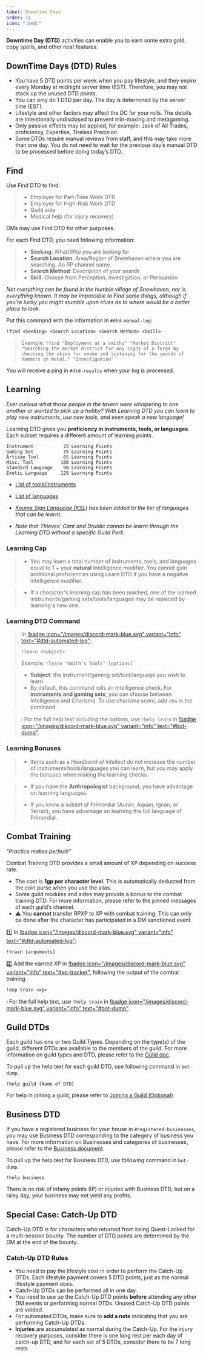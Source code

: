 ```yaml
---
label: Downtime Days
order: 14
icon: ":bed:"
---
```


**Downtime Day (DTD)** activities can enable you to earn some extra gold, copy spells, and other neat features.

## DownTime Days (DTD) Rules

- You have 5 DTD points per week when you pay lifestyle, and they expire every Monday at midnight server time (EST). Therefore, you may not stock up the unused DTD points.
- You can only do 1 DTD per day. The day is determined by the server time (EST).
- Lifestyle and other factors may affect the DC for your rolls. The details are intentionally undisclosed to prevent min-maxing and metagaming.
- Only passive effects may be applied, for example: Jack of All Trades, proficiency, Expertise, Tireless Precision.
- Some DTDs require manual reviews from staff, and this may take more than one day. You do not need to wait for the previous day’s manual DTD to be processed before doing today’s DTD.

## Find

Use Find DTD to find:
> - Employer for Part-Time Work DTD
> - Employer for High-Risk Work DTD
> - Guild aide
> - Medical help (for injury recovery)

DMs may use Find DTD for other purposes.

For each Find DTD, you need following information:
> - **Seeking**: What/Who you are looking for
> - **Search Location**: Area/Region of Snowhaven where you are searching. An RP channel name.
> - **Search Method**: Description of your search
> - **Skill**: Choose from Perception, Investigation, or Persuasion

*Not everything can be found in the humble village of Snowhaven, nor is everything known. It may be impossible to Find some things, although if you're lucky you might stumble upon clues as to where would be a better place to look.*

Put this command with the information in `#dtd-manual-log`:

```
!find <Seeking> <Search Location> <Search Method> <Skill>
```

> Example: `!find "Employment at a smithy" "Market District" "Searching the market district for any signs of a forge by checking the skies for smoke and listening for the sounds of hammers on metal." "Investigation"`

You will receive a ping in `#dtd-results` when your log is processed.


## Learning

*Ever curious what those people in the tavern were whispering to one another or wanted to pick up a hobby? With Learning DTD you can learn to play new instruments, use new tools, and even speak a new language!*

Learning DTD gives you __proficiency in instruments, tools, or languages__. Each subset requires a different amount of learning points.
```
Instrument           75 Learning Points
Gaming Set           75 Learning Points
Artisan Tool         85 Learning Points
Misc. Tool          100 Learning Points
Standard Language    90 Learning Points
Exotic Language     125 Learning Points
```
- [List of tools/instruments](https://www.dndbeyond.com/sources/basic-rules/equipment#Tools)
- [List of languages](https://www.dndbeyond.com/sources/basic-rules/personality-and-background#Languages)

- *[Koume Sign Language (KSL)](<https://docs.google.com/document/d/1ZysB8Jyc3LfVMKOtiQwODfT1s2oI38shuTeCnbyOSPs/edit?tab=t.0#heading=h.3msemhbc7iyt>) has been added to the list of languages that can be learnt.*
- *Note that Thieves' Cant and Druidic cannot be learnt through the Learning DTD without a specific Guild Perk.*


### Learning Cap

> - You may learn a total number of instruments, tools, and languages equal to 1 + your **natural** Intelligence modifier. You cannot gain additional proficiencies using Learn DTD if you have a negative intelligence modifier.

> - If a character's learning cap has been reached, one of the learned instruments/gaming sets/tools/languages may be replaced by learning a new one.

### Learning DTD Command

> In [!badge icon="/images/discord-mark-blue.svg" variant="info" text="#dtd-automated-log"](https://discord.com/channels/512870694883950598/579777361117970465):<br>
> ```
> !learn <Subject>
> ```
> Example: `!learn "Smith's Tools" [options]`

> - **Subject**: the instrument/gaming set/tool/language you wish to learn
> - By default, this command rolls an Intelligence check. For __instruments and gaming sets__, you can choose between Intelligence and Charisma. To use charisma score, add `cha` in the command.

> ℹ️ For the full help text including the options, use `!help learn` in [!badge icon="/images/discord-mark-blue.svg" variant="info" text="#bot-dump"](https://discord.com/channels/512870694883950598/519131071502221313).

### Learning Bonuses

> - Items such as a *Headband of Intellect* do not increase the number of instruments/tools/languages you can learn, but you may apply the bonuses when making the learning checks.

> - If you have the **Anthropologist** background, you have advantage on learning languages.

> - If you know a subset of Primordial (Auran, Aquan, Ignan, or Terran), you have advantage on learning the full language of Primordial.




## Combat Training

*"Practice makes perfect!"*

Combat Training DTD provides a small amount of XP depending on success rate.

- The cost is **1gp per character level**. This is automatically deducted from the coin purse when you use the alias.
- Some guild modules and aides may provide a bonus to the combat training DTD. For more information, please refer to the pinned messages of each guild’s channel.
- ⚠️ You **cannot** transfer RPXP to XP with combat training. This can only be done after the character has participated in a DM sanctioned event.

1️⃣ In [!badge icon="/images/discord-mark-blue.svg" variant="info" text="#dtd-automated-log"](https://discord.com/channels/512870694883950598/579777361117970465):
```
!train [arguments]
```
2️⃣ Add the earned XP in [!badge icon="/images/discord-mark-blue.svg" variant="info" text="#xp-tracker"](https://discord.com/channels/512870694883950598/531014104098537481), following the output of the combat training.
```
!dxp train <xp>
```

ℹ️ For the full help text, use `!help train` in [!badge icon="/images/discord-mark-blue.svg" variant="info" text="#bot-dump"](https://discord.com/channels/512870694883950598/519131071502221313).

## Guild DTDs

Each guild has one or two Guild Types. Depending on the type(s) of the guild, different DTDs are available to the members of the guild. For more information on guild types and DTD, please refer to the [Guild doc](https://docs.google.com/document/d/1A8sVmnksKwb9MX98f7Z6lfmdDgfxft85JPaQKejxXj0/edit).

To pull up the help text for each guild DTD, use following command in `bot-dump`.

```
!help guild [Name of DTD]
```

For help in joining a guild, please refer to [Joining a Guild (Optional)](/start-playing/start-playing/#joining-a-guild-optional)

## Business DTD

If you have a registered business for your house in `#registered-businesses`, you may use Business DTD corresponding to the category of business you have. For more information on Businesses and categories of businesses, please refer to the [Business document](https://docs.google.com/document/d/1_BlD8lANtdI6qJKwAOXoi6OzRI2BzbE8WYMCipsX5ac/).

To pull up the help text for Business DTD, use following command in `bot-dump`.

```
!help business
```

There is no risk of infamy points (IP) or injuries with Business DTD, but on a rainy day, your business may not yield any profits.

## Special Case: Catch-Up DTD

Catch-Up DTD is for characters who returned from being Quest-Locked for a multi-session bounty. The number of DTD points are determined by the DM at the end of the bounty.

### Catch-Up DTD Rules

- You need to pay the lifestyle cost in order to perform the Catch-Up DTDs. Each lifestyle payment covers 5 DTD points, just as the normal lifestyle payment does.
- Catch-Up DTDs can be performed all in one day. 
- You need to use up the Catch-Up DTD points **before** attending any other DM events or performing normal DTDs. Unused Catch-Up DTD points are voided.
- For automated DTDs, make sure to **add a note** indicating that you are performing Catch-Up DTDs.
- **Injuries** are accumulated as normal during the Catch-Up. For the injury recovery purposes, consider there is one long rest per each day of catch-up DTD, and for each set of 5 DTDs, consider there to be 7 long rests.